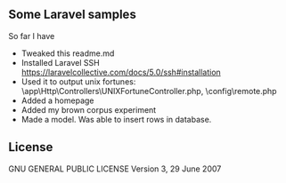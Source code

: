 
## Some Laravel samples

So far I have

- Tweaked this readme.md
- Installed Laravel SSH https://laravelcollective.com/docs/5.0/ssh#installation
- Used it to output unix fortunes: \app\Http\Controllers\UNIXFortuneController.php, \config\remote.php
- Added a homepage
- Added my brown corpus experiment
- Made a model. Was able to insert rows in database.

## License

 GNU GENERAL PUBLIC LICENSE
                       Version 3, 29 June 2007

